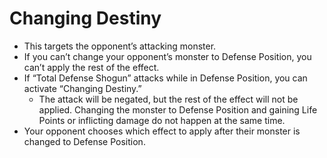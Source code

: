 # Changing Destiny

*   This targets the opponent’s attacking monster.
*   If you can’t change your opponent’s monster to Defense Position, you can’t apply the rest of the effect.
*   If “Total Defense Shogun” attacks while in Defense Position, you can activate “Changing Destiny.”
    *   The attack will be negated, but the rest of the effect will not be applied. Changing the monster to Defense Position and gaining Life Points or inflicting damage do not happen at the same time.
*   Your opponent chooses which effect to apply after their monster is changed to Defense Position.
